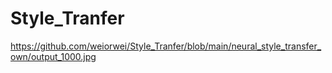 # Style_Tranfer
https://github.com/weiorwei/Style_Tranfer/blob/main/neural_style_transfer_own/output_1000.jpg
